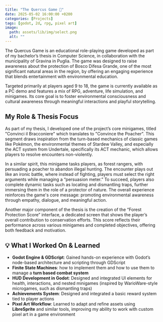 ```yaml
---
title: "The Quercus Game 🌳"
date: 2025-05-02 16:00:00 +0200
categories: [Projects]
tags: [godot, 2d, rpg, pixel art]
image:
  path: assets/lib/img/select.png
  alt: ""
---
```


The Quercus Game is an educational role-playing game developed as part of my bachelor’s thesis in Computer Science, in collaboration with the municipality of Gravina in Puglia. The game was designed to raise awareness about the protection of Bosco Difesa Grande, one of the most significant natural areas in the region, by offering an engaging experience that blends entertainment with environmental education.

Targeted primarily at players aged 9 to 18, the game is currently available as a PC demo and features a mix of RPG, adventure, life simulation, and minigames. Its core goal is to foster environmental consciousness and cultural awareness through meaningful interactions and playful storytelling.

## My Role & Thesis Focus
As part of my thesis, I developed one of the project’s core minigames, titled "Convinci il Bracconiere" which translates to "Convince the Poacher". This segment draws inspiration from the turn-based mechanics of classic games like Pokémon, the environmental themes of Stardew Valley, and especially the ACT system from Undertale, specifically its ACT mechanic, which allows players to resolve encounters non-violently.

In a similar spirit, this minigame tasks players, as forest rangers, with persuading a poacher to abandon illegal hunting. The encounter plays out like an ironic battle, where instead of fighting, players must select the right arguments while managing a “persuasion meter.” To succeed, players also complete dynamic tasks such as locating and dismantling traps, further immersing them in the role of a protector of nature. The overall experience reinforces the game's core message: promoting environmental awareness through empathy, dialogue, and meaningful action.

Another major component of the thesis is the creation of the “Forest Protection Score” interface, a dedicated screen that shows the player’s overall contribution to conservation efforts. This score reflects their performance across various minigames and completed objectives, offering both feedback and motivation.

## 💡 What I Worked On & Learned
- **Godot Engine & GDScript**: Gained hands-on experience with Godot’s node-based architecture and scripting through GDScript
- **Finite State Machines**: how to implement them and how to use them to manage a **turn based combat system**
- **HUD Development in Godot**: Designed and integrated UI elements for health, interactions, and nested minigames (inspired by WarioWare-style microgames, such as dismantling traps)
- **Achievements System**: Designed and integrated a basic reward system tied to player actions
- **Pixel Art Workflow**: Learned to adapt and refine assets using **LibreSprite** and similar tools, improving my ability to work with custom pixel art in a game environment






